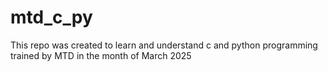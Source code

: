 # mtd_c_py
This repo was created to learn and understand c and python programming trained by MTD in the month of March 2025
